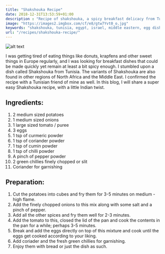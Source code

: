 ```yaml
---
title: "Shakshouka Recipe"
date: 2018-12-31T13:53:59+01:00
description : "Recipe of shakshouka, a spicy breakfast delicacy from Tunisia and other parts of Middle East and Northern Africa."
image: "https://images2.imgbox.com/cf/e8/gtw7Yvt0_o.jpg"
keywords: "shakshouka, tunisia, egypt, israel, middle eastern, egg dish"
url: "/recipes/shakshouka-recipe/"
---
```


![alt text](https://images2.imgbox.com/64/db/V790wB1T_o.jpg "Shakshouka")

I was getting tired of eating things like donuts, krapfens and other sweet things in Europe regularly, and I was looking for breakfast dishes that could be made quickly yet remain at least a bit spicy enough. I stumbled upon a dish called Shakshouka from Tunisia. The variants of Shakshouka are also found in other regions of North Africa and the Middle East. I confirmed the recipe with a Tunisian friend of mine as well. In this blog, I will share a super easy Shakshouka recipe, with a little Indian twist.

## Ingredients:

1. 2 medium sized potatoes
2. 1 medium sized onions
3. 1 large sized tomato / puree
4. 3 eggs
5. 1 tsp of curmeric powder
6. 1 tsp of coriander powder
7. 1 tsp of cumin powder
8. 1 tsp of chilli powder
9. A pinch of pepper powder
10. 2 green chillies finely chopped or slit
11. Coriander for garnishing

## Preparation:

1. Cut the potatoes into cubes and fry them for 3-5 minutes on medium - high flame.
2. Add the finely chopped onions to this mix along with some salt and a pinch of pepper.
3. Add all the other spices and fry them well for 2-3 minutes.
4. Add the tomato to this, closed the lid of the pan and cook the contents in the pan for a while; perhaps 3-5 minutes.
5. Break and add the eggs directly on top of this mixture and cook until the eggs get cooked according to your liking.
6. Add coriader and the fresh green chillies for garnishing.
7. Enjoy them with bread or just the dish as such.